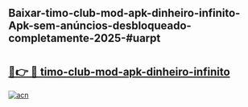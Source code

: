 ## Baixar-timo-club-mod-apk-dinheiro-infinito-Apk-sem-anúncios-desbloqueado-completamente-2025-#uarpt

# <h2><a href="https://ainizakaria.my?title=timo-club-mod-apk-dinheiro-infinito&ref=22M">🔗👉 🔴 timo-club-mod-apk-dinheiro-infinito</a></h2>

[![acn](https://github.com/user-attachments/assets/0f9c940e-d8b0-45ae-aac7-cd30a18b3e1c)](https://ainizakaria.my?title=timo-club-mod-apk-dinheiro-infinito&ref=22M)

